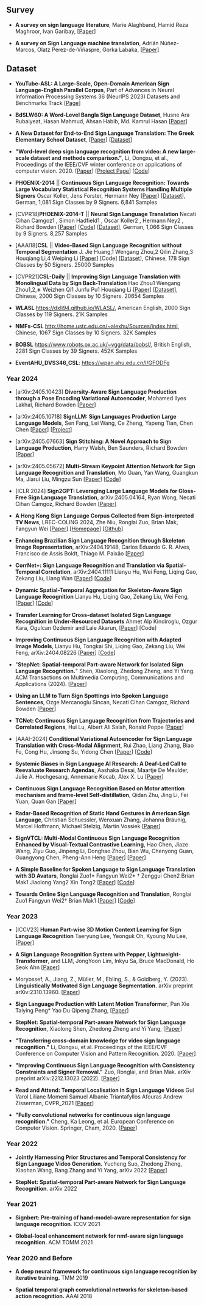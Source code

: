 

## Survey 
* **A survey on sign language literature**, Marie Alaghband, Hamid Reza Maghroor, Ivan Garibay, [[Paper](https://www.sciencedirect.com/science/article/pii/S2666827023000579)]

* **A survey on Sign Language machine translation**, Adrián Núñez-Marcos, Olatz Perez-de-Viñaspre, Gorka Labaka, [[Paper](https://www.sciencedirect.com/science/article/pii/S0957417422020115)]



## Dataset 

* **YouTube-ASL: A Large-Scale, Open-Domain American Sign Language-English Parallel Corpus**, Part of Advances in Neural Information Processing Systems 36 (NeurIPS 2023) Datasets and Benchmarks Track
  [[Page](https://proceedings.neurips.cc/paper_files/paper/2023/hash/5c61452daca5f0c260e683b317d13a3f-Abstract-Datasets_and_Benchmarks.html)] 

* **BdSLW60: A Word-Level Bangla Sign Language Dataset**, Husne Ara Rubaiyeat, Hasan Mahmud, Ahsan Habib, Md. Kamrul Hasan
  [[Paper](https://arxiv.org/abs/2402.08635)] 

* **A New Dataset for End-to-End Sign Language Translation: The Greek Elementary School Dataset**, [[Paper](https://arxiv.org/pdf/2310.04753.pdf)] [[Dataset](https://zenodo.org/record/7847052)]

* **"Word-level deep sign language recognition from video: A new large-scale dataset and methods comparison."**, Li, Dongxu, et al., Proceedings of the IEEE/CVF winter conference on applications of computer vision. 2020. 
[[Paper](https://openaccess.thecvf.com/content_WACV_2020/papers/Li_Word-level_Deep_Sign_Language_Recognition_from_Video_A_New_Large-scale_WACV_2020_paper.pdf)]
[[Project Page](https://dxli94.github.io/WLASL/)]
[[Code](https://github.com/dxli94/WLASL)] 

* **PHOENIX-2014** || **Continuous Sign Language Recognition: Towards Large Vocabulary Statistical Recognition Systems Handling Multiple Signers** Oscar Koller, Jens Forster, Hermann Ney [[Paper](https://www-i6.informatik.rwth-aachen.de/publications/download/996/Koller-CVIU-2015.pdf)] [[Dataset](https://www-i6.informatik.rwth-aachen.de/~koller/RWTH-PHOENIX/)],  German, 1,081 Sign Classes by 9 Signers. 6,841 Samples
  
* [CVPR18]**PHOENIX-2014-T** || **Neural Sign Language Translation** Necati Cihan Camgoz1 , Simon Hadfield1 , Oscar Koller2 , Hermann Ney2 , Richard Bowden [[Paper](https://openaccess.thecvf.com/content_cvpr_2018/papers/Camgoz_Neural_Sign_Language_CVPR_2018_paper.pdf)] [[Code](https://github.com/neccam/nslt)] [[Dataset](https://www-i6.informatik.rwth-aachen.de/~koller/RWTH-PHOENIX-2014-T/)],  German, 1,066 Sign Classes by 9 Signers. 8,257 Samples

* [AAAI18]**CSL** || **Video-Based Sign Language Recognition without Temporal Segmentation** J. Jie Huang,1 Wengang Zhou,2 Qilin Zhang,3 Houqiang Li,4 Weiping Li [[Paper](https://ojs.aaai.org/index.php/AAAI/article/view/11903)] [Code] [[Dataset](http://mccipc.ustc.edu.cn/mediawiki/index.php/SLR)],  Chinese, 178 Sign Classes by 50 Signers. 25000 Samples
  
* [CVPR21]**CSL-Daily** || **Improving Sign Language Translation with Monolingual Data by Sign Back-Translation** Hao Zhou1 Wengang Zhou1,2,∗ Weizhen Qi1 Junfu Pu1 Houqiang Li [[Paper](http://openaccess.thecvf.com/content/CVPR2021/papers/Zhou_Improving_Sign_Language_Translation_With_Monolingual_Data_by_Sign_Back-Translation_CVPR_2021_paper.pdf)] [[Dataset](http://home.ustc.edu.cn/~zhouh156/dataset/csl-daily)],  Chinese, 2000 Sign Classes by 10 Signers. 20654 Samples


* **WLASL**  https://dxli94.github.io/WLASL/, American English, 2000 Sign Classes by 119 Signers. 21K Samples

* **NMFs-CSL** http://home.ustc.edu.cn/~alexhu/Sources/index.html, Chinese, 1067 Sign Classes by 10 Signers. 32K Samples

* **BOBSL** https://www.robots.ox.ac.uk/~vgg/data/bobsl/, British English, 2281 Sign Classes by 39 Signers. 452K Samples 

* **EventAHU_DVS346_CSL**: https://wpan.ahu.edu.cn/l/GFODFg 










### Year 2024 

* [arXiv:2405.10423] **Diversity-Aware Sign Language Production through a Pose Encoding Variational Autoencoder**,
  Mohamed Ilyes Lakhal, Richard Bowden 
  [[Paper](https://arxiv.org/abs/2405.10423)]

* [arXiv:2405.10718] **SignLLM: Sign Languages Production Large Language Models**,
  Sen Fang, Lei Wang, Ce Zheng, Yapeng Tian, Chen Chen
  [[Paper](https://arxiv.org/abs/2405.10718)]
  [[Project](https://signllm.github.io/)] 

* [arXiv:2405.07663] **Sign Stitching: A Novel Approach to Sign Language Production**, 
  Harry Walsh, Ben Saunders, Richard Bowden
  [[Paper](https://arxiv.org/abs/2405.07663)] 
  
* [arXiv:2405.05672] **Multi-Stream Keypoint Attention Network for Sign Language Recognition and Translation**, 
  Mo Guan, Yan Wang, Guangkun Ma, Jiarui Liu, Mingzu Sun
  [[Paper](https://arxiv.org/abs/2405.05672)]
  [[Code](https://github.com/sutwangyan/MSKA)] 

* [ICLR 2024] **Sign2GPT: Leveraging Large Language Models for Gloss-Free Sign Language Translation**, arXiv:2405.04164, 
  Ryan Wong, Necati Cihan Camgoz, Richard Bowden
  [[Paper](https://arxiv.org/abs/2405.04164)] 

* **A Hong Kong Sign Language Corpus Collected from Sign-interpreted TV News**, LREC-COLING 2024, 
  Zhe Niu, Ronglai Zuo, Brian Mak, Fangyun Wei
  [[Paper](https://arxiv.org/abs/2405.00980)]
  [[Homepage](https://tvb-hksl-news.github.io/)]
  [[Github](https://github.com/tvb-hksl-news)] 

* **Enhancing Brazilian Sign Language Recognition through Skeleton Image Representation**, arXiv:2404.19148, 
  Carlos Eduardo G. R. Alves, Francisco de Assis Boldt, Thiago M. Paixão
  [[Paper](https://arxiv.org/abs/2404.19148)] 

* **CorrNet+: Sign Language Recognition and Translation via Spatial-Temporal Correlation**, arXiv:2404.11111 
  Lianyu Hu, Wei Feng, Liqing Gao, Zekang Liu, Liang Wan 
  [[Paper](https://arxiv.org/abs/2404.11111)]
  [[Code](https://github.com/hulianyuyy/CorrNet_Plus)] 

*  **Dynamic Spatial-Temporal Aggregation for Skeleton-Aware Sign Language Recognition** Lianyu Hu, Liqing Gao, Zekang Liu, Wei Feng, [[Paper](https://arxiv.org/pdf/2403.12519.pdf)] [[Code](https://github.com/hulianyuyy/DSTA-SLR)]

* **Transfer Learning for Cross-dataset Isolated Sign Language Recognition in Under-Resourced Datasets** Ahmet Alp Kindiroglu, Ozgur Kara, Ogulcan Ozdemir and Lale Akarun, [[Paper](https://arxiv.org/pdf/2403.14534.pdf)] [Code]


* **Improving Continuous Sign Language Recognition with Adapted Image Models**,
  Lianyu Hu, Tongkai Shi, Liqing Gao, Zekang Liu, Wei Feng, arXiv:2404.08226 
  [[Paper](https://arxiv.org/abs/2404.08226)]
  [[Code](https://github.com/hulianyuyy/AdaptSign)] 

* "**StepNet: Spatial-temporal Part-aware Network for Isolated Sign Language Recognition.**"
  Shen, Xiaolong, Zhedong Zheng, and Yi Yang. 
  ACM Transactions on Multimedia Computing, Communications and Applications (2024).
  [[Paper](https://dl.acm.org/doi/pdf/10.1145/3656046)]

* **Using an LLM to Turn Sign Spottings into Spoken Language Sentences**, Ozge Mercanoglu Sincan, Necati Cihan Camgoz, Richard Bowden
  [[Paper](https://arxiv.org/abs/2403.10434)] 

* **TCNet: Continuous Sign Language Recognition from Trajectories and Correlated Regions**, Hui Lu, Albert Ali Salah, Ronald Poppe
  [[Paper](https://arxiv.org/abs/2403.11818)] 

* [AAAI-2024] **Conditional Variational Autoencoder for Sign Language Translation with Cross-Modal Alignment**, Rui Zhao, Liang Zhang, Biao Fu, Cong Hu, Jinsong Su, Yidong Chen 
  [[Paper](https://arxiv.org/abs/2312.15645)]
  [[Code](https://github.com/rzhao-zhsq/CV-SLT)]

* **Systemic Biases in Sign Language AI Research: A Deaf-Led Call to Reevaluate Research Agendas**, Aashaka Desai, Maartje De Meulder, Julie A. Hochgesang, Annemarie Kocab, Alex X. Lu
  [[Paper](https://arxiv.org/abs/2403.02563)] 

* **Continuous Sign Language Recognition Based on Motor attention mechanism and frame-level Self-distillation**, Qidan Zhu, Jing Li, Fei Yuan, Quan Gan [[Paper](https://arxiv.org/abs/2402.19118)] 

* **Radar-Based Recognition of Static Hand Gestures in American Sign Language**, Christian Schuessler, Wenxuan Zhang, Johanna Bräunig, Marcel Hoffmann, Michael Stelzig, Martin Vossiek
  [[Paper](https://arxiv.org/abs/2402.12800)] 

* **SignVTCL: Multi-Modal Continuous Sign Language Recognition Enhanced by Visual-Textual Contrastive Learning**,
  Hao Chen, Jiaze Wang, Ziyu Guo, Jinpeng Li, Donghao Zhou, Bian Wu, Chenyong Guan, Guangyong Chen, Pheng-Ann Heng 
  [[Paper](https://arxiv.org/pdf/2401.11847.pdf)]
  [[Paper](https://socialgoodai.github.io/)]

* **A Simple Baseline for Spoken Language to Sign Language Translation with 3D Avatars**, Ronglai Zuo1* Fangyun Wei2* † Zenggui Chen2 Brian Mak1
Jiaolong Yang2 Xin Tong2
  [[Paper](https://arxiv.org/pdf/2401.04730.pdf)]
  [[Code](https://github.com/FangyunWei/SLRT)]

* **Towards Online Sign Language Recognition and Translation**, Ronglai Zuo1 Fangyun Wei2† Brian Mak1
  [[Paper](https://arxiv.org/pdf/2401.05336.pdf)]
  [[Code](https://github.com/FangyunWei/SLRT)]




### Year 2023 

* [ICCV23] **Human Part-wise 3D Motion Context Learning for Sign Language Recognition** Taeryung Lee, Yeonguk Oh, Kyoung Mu Lee, [[Paper](https://openaccess.thecvf.com/content/ICCV2023/papers/Lee_Human_Part-wise_3D_Motion_Context_Learning_for_Sign_Language_Recognition_ICCV_2023_paper.pdf)]

* **A Sign Language Recognition System with Pepper, Lightweight-Transformer**, and LLM, JongYoon Lim, Inkyu Sa, Bruce MacDonald, Ho Seok Ahn
  [[Paper](https://arxiv.org/abs/2309.16898)] 

* Moryossef, A., Jiang, Z., Müller, M., Ebling, S., & Goldberg, Y. (2023). **Linguistically Motivated Sign Language Segmentation.** arXiv preprint arXiv:2310.13960.
  [[Paper](https://arxiv.org/pdf/2310.13960.pdf)] 

* **Sign Language Production with Latent Motion Transformer**, Pan Xie Taiying Peng* Yao Du Qipeng Zhang, 
[[Paper](https://arxiv.org/pdf/2312.12917.pdf)] 

* **StepNet: Spatial-temporal Part-aware Network for Sign Language Recognition**, Xiaolong Shen, Zhedong Zheng and Yi Yang, 
[[Paper](https://arxiv.org/pdf/2212.12857.pdf)] 

* **"Transferring cross-domain knowledge for video sign language recognition."** Li, Dongxu, et al.  Proceedings of the IEEE/CVF Conference on Computer Vision and Pattern Recognition. 2020. [[Paper](https://openaccess.thecvf.com/content_CVPR_2020/papers/Li_Transferring_Cross-Domain_Knowledge_for_Video_Sign_Language_Recognition_CVPR_2020_paper.pdf)] 

* **"Improving Continuous Sign Language Recognition with Consistency Constraints and Signer Removal."** Zuo, Ronglai, and Brian Mak.  arXiv preprint arXiv:2212.13023 (2022). [[Paper](https://arxiv.org/pdf/2212.13023)] 

* **Read and Attend: Temporal Localisation in Sign Language Videos** Gul Varol Liliane Momeni Samuel Albanie Triantafyllos Afouras Andrew Zisserman, CVPR_2021 
[[Paper](https://openaccess.thecvf.com/content/CVPR2021/papers/Varol_Read_and_Attend_Temporal_Localisation_in_Sign_Language_Videos_CVPR_2021_paper.pdf)] 

* **"Fully convolutional networks for continuous sign language recognition."** Cheng, Ka Leong, et al.  European Conference on Computer Vision. Springer, Cham, 2020. 
[[Paper](https://www.ecva.net/papers/eccv_2020/papers_ECCV/papers/123690681.pdf)]





### Year 2022 
* **Jointly Harnessing Prior Structures and Temporal Consistency for Sign Language Video Generation.** Yucheng Suo, Zhedong Zheng, Xiaohan Wang, Bang Zhang and Yi Yang,  arXiv 2022 
[[Paper](https://arxiv.org/pdf/2207.03714.pdf)]

* **StepNet: Spatial-temporal Part-aware Network for Sign Language Recognition**. arXiv 2022 




### Year 2021 

* **Signbert: Pre-training of hand-model-aware representation for sign language recognition**. ICCV 2021

* **Global-local enhancement network for nmf-aware sign language recognition.** ACM TOMM 2021 




### Year 2020 and Before 

* **A deep neural framework for continuous sign language recognition by iterative training.** TMM 2019

* **Spatial temporal graph convolutional networks for skeleton-based action recognition.** AAAI 2018






